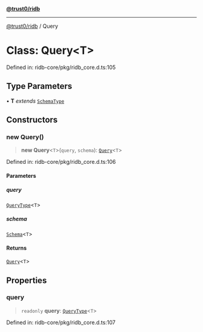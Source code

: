 [**@trust0/ridb**](../README.md)

***

[@trust0/ridb](../README.md) / Query

# Class: Query\<T\>

Defined in: ridb-core/pkg/ridb\_core.d.ts:105

## Type Parameters

• **T** *extends* [`SchemaType`](../type-aliases/SchemaType.md)

## Constructors

### new Query()

> **new Query**\<`T`\>(`query`, `schema`): [`Query`](Query.md)\<`T`\>

Defined in: ridb-core/pkg/ridb\_core.d.ts:106

#### Parameters

##### query

[`QueryType`](../type-aliases/QueryType.md)\<`T`\>

##### schema

[`Schema`](Schema.md)\<`T`\>

#### Returns

[`Query`](Query.md)\<`T`\>

## Properties

### query

> `readonly` **query**: [`QueryType`](../type-aliases/QueryType.md)\<`T`\>

Defined in: ridb-core/pkg/ridb\_core.d.ts:107
